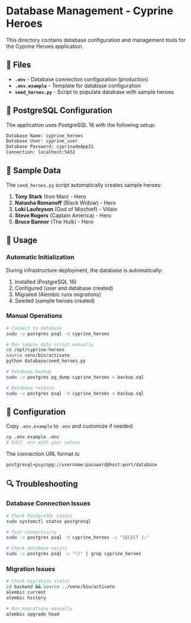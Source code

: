 # Database Management - Cyprine Heroes

This directory contains database configuration and management tools for the Cyprine Heroes application.

## 📁 Files

- **`.env`** - Database connection configuration (production)
- **`.env.example`** - Template for database configuration
- **`seed_heroes.py`** - Script to populate database with sample heroes

## 🐘 PostgreSQL Configuration

The application uses PostgreSQL 16 with the following setup:

```bash
Database Name: cyprine_heroes
Database User: cyprine_user
Database Password: cyprinadeApp21
Connection: localhost:5432
```

## 🎯 Sample Data

The `seed_heroes.py` script automatically creates sample heroes:

1. **Tony Stark** (Iron Man) - Hero
2. **Natasha Romanoff** (Black Widow) - Hero  
3. **Loki Laufeyson** (God of Mischief) - Villain
4. **Steve Rogers** (Captain America) - Hero
5. **Bruce Banner** (The Hulk) - Hero

## 🚀 Usage

### Automatic Initialization
During infrastructure deployment, the database is automatically:
1. Installed (PostgreSQL 16)
2. Configured (user and database created)
3. Migrated (Alembic runs migrations)
4. Seeded (sample heroes created)

### Manual Operations

```bash
# Connect to database
sudo -u postgres psql -d cyprine_heroes

# Run sample data script manually
cd /opt/cyprine-heroes
source venv/bin/activate
python database/seed_heroes.py

# Database backup
sudo -u postgres pg_dump cyprine_heroes > backup.sql

# Database restore  
sudo -u postgres psql -d cyprine_heroes < backup.sql
```

## 🔧 Configuration

Copy `.env.example` to `.env` and customize if needed:

```bash
cp .env.example .env
# Edit .env with your values
```

The connection URL format is:
```
postgresql+psycopg://username:password@host:port/database
```

## 🔍 Troubleshooting

### Database Connection Issues
```bash
# Check PostgreSQL status
sudo systemctl status postgresql

# Test connectivity
sudo -u postgres psql -d cyprine_heroes -c "SELECT 1;"

# Check database exists
sudo -u postgres psql -c "\l" | grep cyprine_heroes
```

### Migration Issues
```bash
# Check migration status
cd backend && source ../venv/bin/activate
alembic current
alembic history

# Run migrations manually
alembic upgrade head
```